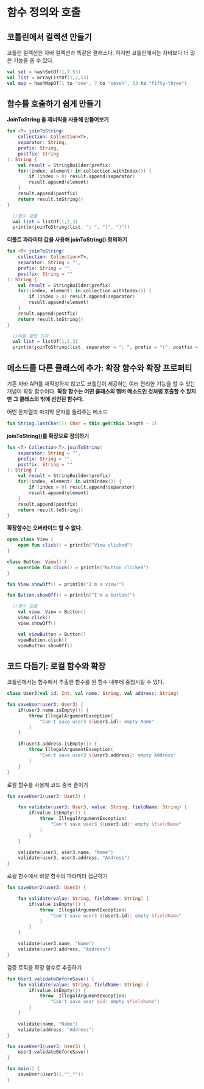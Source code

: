 # 함수 정의와 호출

## 코틀린에서 컬렉션 만들기

코틀린 컬렉션은 자바 컬렉션과 똑같은 클래스다. 하지만 코틀린에서는 자바보다 더 많은 기능을 쓸 수 있다.

```kotlin
val set = hashSetOf(1,7,53)
val list = arrayListOf(1,7,53)
val map = hashMapOf(1 to "one", 7 to "seven", 53 to "fifty-three")
```

## 함수를 호출하기 쉽게 만들기

**JoinToString 을 제너릭을 사용해 만들어보기**

```kotlin
fun <T> joinToString(
    collection: Collection<T>,
    separator: String,
    prefix: String,
    postfix: String
): String {
    val result = StringBuilder(prefix)
    for((index, element) in collection.withIndex()) {
        if (index > 0) result.append(separator)
        result.append(element)
    }
    result.append(postfix)
    return result.toString()
}

  //함수 호출
  val list = listOf(1,2,3)
  println(joinToString(list, "; ", "(", ")"))

```

**디폴트 파라미터 값을 사용해 joinToString() 정의하기**

```kotlin
fun <T> joinToString(
    collection: Collection<T>,
    separator: String = "",
    prefix: String = "",
    postfix: String = ""
): String {
    val result = StringBuilder(prefix)
    for((index, element) in collection.withIndex()) {
        if (index > 0) result.append(separator)
        result.append(element)
    }
    result.append(postfix)
    return result.toString()
}

  //이름 붙인 인자
  val list = listOf(1,2,3)
  println(joinToString(list, separator = "; ", prefix = "(", postfix = ")"))

```


## 메소드를 다른 클래스에 추가: 확장 함수와 확장 프로퍼티

기존 자바 API를 재작성하지 않고도 코틀린이 제공하는 여러 편리한 기능을 할 수 있는 개녑이 확장 함수이다.
**확장 함수는 어떤 클래스의 멤버 메소드인 것처럼 호출할 수 있지만 그 클래스의 밖에 선언된 함수다.**

어떤 문자열의 마지막 문자를 돌려주는 메소드
```kotlin
fun String.lastChar(): Char = this.get(this.length - 1)
```

**joinToString()를 확장으로 정의하기**
```kotlin
fun <T> Collection<T>.joinToString(
    separator: String = "",
    prefix: String = "",
    postfix: String = ""
): String {
    val result = StringBuilder(prefix)
    for((index, element) in withIndex()) {
        if (index > 0) result.append(separator)
        result.append(element)
    }
    result.append(postfix)
    return result.toString()
}
```

**확장함수는 오버라이드 할 수 없다.**
```kotlin
open class View {
    open fun click() = println("View clicked")
}

class Button: View() {
    override fun click() = println("Button clicked")
}

fun View.showOff() = println("I'm a view!")

fun Button.showOff() = println("I'm a button!")

  //함수 호출
    val view: View = Button()
    view.click()
    view.showOff()

    val viewButton = Button()
    viewButton.click()
    viewButton.showOff()

```


## 코드 다듬기: 로컬 함수와 확장

코틀린에서는 함수에서 추출한 함수를 원 함수 내부에 중첩시킬 수 있다.

```kotlin
class User3(val id: Int, val name: String, val address: String)
```

```kotlin
fun saveUser(user3: User3) {
    if(user3.name.isEmpty()) {
        throw IllegalArgumentException(
            "Can't save user3 ${user3.id}: empty Name"
        )
    }

    if(user3.address.isEmpty()) {
        throw IllegalArgumentException(
            "Can't save user3 ${user3.address}: empty Address"
        )
    }
}
```

로컬 함수를 사용해 코드 중복 줄이기

```kotlin
fun saveUser1(user3: User3) {

    fun validate(user3: User3, value: String, fieldName: String) {
        if(value.isEmpty()) {
            throw  IllegalArgumentException(
                "Can't save user3 ${user3.id}: empty $fieldName"
            )
        }
    }

    validate(user3, user3.name, "Name")
    validate(user3, user3.address, "Address")
}
```

로컬 함수에서 바깥 함수의 파라미터 접근하기
```kotlin
fun saveUser2(user3: User3) {

    fun validate(value: String, fieldName: String) {
        if(value.isEmpty()) {
            throw  IllegalArgumentException(
                "Can't save user3 ${user3.id}: empty $fieldName"
            )
        }
    }

    validate(user3.name, "Name")
    validate(user3.address, "Address")
}
```

검증 로직을 확장 함수로 추출하기
```kotlin
fun User3.validateBeforeSave() {
    fun validate(value: String, fieldName: String) {
        if(value.isEmpty()) {
            throw  IllegalArgumentException(
                "Can't save user $id: empty $fieldName")
        }
    }

    validate(name, "Name")
    validate(address, "Address")
}

fun saveUser3(user3: User3) {
    user3.validateBeforeSave()
}

fun main() {
    saveUser(User3(1,"",""))
}
```